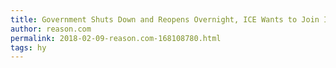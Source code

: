 ```yaml
---
title: Government Shuts Down and Reopens Overnight, ICE Wants to Join Intelligence Community, Feds Seize $5 Million in Bitcoin: A.M. Links
author: reason.com
permalink: 2018-02-09-reason.com-168108780.html
tags: hy
---
```


